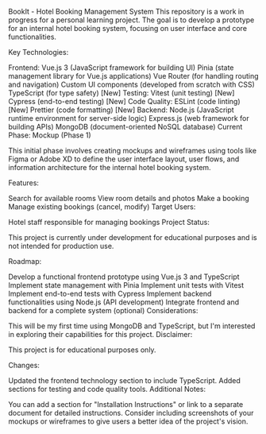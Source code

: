 BookIt - Hotel Booking Management System
This repository is a work in progress for a personal learning project. The goal is to develop a prototype for an internal hotel booking system, focusing on user interface and core functionalities.

Key Technologies:

Frontend:
Vue.js 3 (JavaScript framework for building UI)
Pinia (state management library for Vue.js applications)
Vue Router (for handling routing and navigation)
Custom UI components (developed from scratch with CSS)
TypeScript (for type safety) [New]
Testing:
Vitest (unit testing) [New]
Cypress (end-to-end testing) [New]
Code Quality:
ESLint (code linting) [New]
Prettier (code formatting) [New]
Backend:
Node.js (JavaScript runtime environment for server-side logic)
Express.js (web framework for building APIs)
MongoDB (document-oriented NoSQL database)
Current Phase: Mockup (Phase 1)

This initial phase involves creating mockups and wireframes using tools like Figma or Adobe XD to define the user interface layout, user flows, and information architecture for the internal hotel booking system.

Features:

Search for available rooms
View room details and photos
Make a booking
Manage existing bookings (cancel, modify)
Target Users:

Hotel staff responsible for managing bookings
Project Status:

This project is currently under development for educational purposes and is not intended for production use.

Roadmap:

Develop a functional frontend prototype using Vue.js 3 and TypeScript
Implement state management with Pinia
Implement unit tests with Vitest
Implement end-to-end tests with Cypress
Implement backend functionalities using Node.js (API development)
Integrate frontend and backend for a complete system (optional)
Considerations:

This will be my first time using MongoDB and TypeScript, but I'm interested in exploring their capabilities for this project.
Disclaimer:

This project is for educational purposes only.

Changes:

Updated the frontend technology section to include TypeScript.
Added sections for testing and code quality tools.
Additional Notes:

You can add a section for "Installation Instructions" or link to a separate document for detailed instructions.
Consider including screenshots of your mockups or wireframes to give users a better idea of the project's vision.
